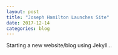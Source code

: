 ```yaml
---
layout: post
title: "Joseph Hamilton Launches Site"
date: 2017-12-14
categories: blog
---
```


Starting a new website/blog using Jekyll...
